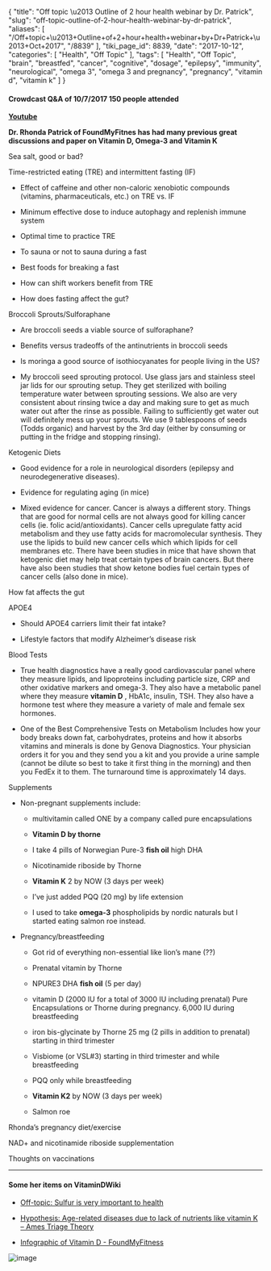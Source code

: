 {
    "title": "Off topic \u2013 Outline of 2 hour health webinar by Dr. Patrick",
    "slug": "off-topic-outline-of-2-hour-health-webinar-by-dr-patrick",
    "aliases": [
        "/Off+topic+\u2013+Outline+of+2+hour+health+webinar+by+Dr+Patrick+\u2013+Oct+2017",
        "/8839"
    ],
    "tiki_page_id": 8839,
    "date": "2017-10-12",
    "categories": [
        "Health",
        "Off Topic"
    ],
    "tags": [
        "Health",
        "Off Topic",
        "brain",
        "breastfed",
        "cancer",
        "cognitive",
        "dosage",
        "epilepsy",
        "immunity",
        "neurological",
        "omega 3",
        "omega 3 and pregnancy",
        "pregnancy",
        "vitamin d",
        "vitamin k"
    ]
}


#### Crowdcast Q&A of 10/7/2017  150 people attended

 **[Youtube](https://www.youtube.com/watch?time_continue=20&v=KzYH-boMjr4)** 

 **Dr. Rhonda Patrick of FoundMyFitnes has had many previous great discussions and paper on Vitamin D, Omega-3 and Vitamin K** 

Sea salt, good or bad?

Time-restricted eating (TRE) and intermittent fasting (IF)

* Effect of caffeine and other non-caloric xenobiotic compounds (vitamins, pharmaceuticals, etc.) on TRE vs. IF

* Minimum effective dose to induce autophagy and replenish immune system

* Optimal time to practice TRE

* To sauna or not to sauna during a fast

* Best foods for breaking a fast

* How can shift workers benefit from TRE

* How does fasting affect the gut?

Broccoli Sprouts/Sulforaphane

* Are broccoli seeds a viable source of sulforaphane?

* Benefits versus tradeoffs of the antinutrients in broccoli seeds

* Is moringa a good source of isothiocyanates for people living in the US?

* My broccoli seed sprouting protocol. Use glass jars and stainless steel jar lids for our sprouting setup. They get sterilized with boiling temperature water between sprouting sessions. We also are very consistent about rinsing twice a day and making sure to get as much water out after the rinse as possible. Failing to sufficiently get water out will definitely mess up your sprouts. We use 9 tablespoons of seeds (Todds organic) and harvest by the 3rd day (either by consuming or putting in the fridge and stopping rinsing).

Ketogenic Diets

* Good evidence for a role in neurological disorders (epilepsy and neurodegenerative diseases).

* Evidence for regulating aging (in mice)

* Mixed evidence for cancer. Cancer is always a different story. Things that are good for normal cells are not always good for killing cancer cells (ie. folic acid/antioxidants). Cancer cells upregulate fatty acid metabolism and they use fatty acids for macromolecular synthesis. They use the lipids to build new cancer cells which which lipids for cell membranes etc. There have been studies in mice that have shown that ketogenic diet may help treat certain types of brain cancers. But there have also been studies that show ketone bodies fuel certain types of cancer cells (also done in mice). 

How fat affects the gut

APOE4

* Should APOE4 carriers limit their fat intake?

* Lifestyle factors that modify Alzheimer’s disease risk 

Blood Tests

* True health diagnostics have a really good cardiovascular panel where they measure lipids, and lipoproteins including particle size, CRP and other oxidative markers and omega-3. They also have a metabolic panel where they measure  **vitamin D** , HbA1c, insulin, TSH. They also have a hormone test where they measure a variety of male and female sex hormones.

* One of the Best Comprehensive Tests on Metabolism Includes how your body breaks down fat, carbohydrates, proteins and how it absorbs vitamins and minerals is done by Genova Diagnostics. Your physician orders it for you and they send you a kit and you provide a urine sample (cannot be dilute so best to take it first thing in the morning) and then you FedEx it to them. The turnaround time is approximately 14 days.

Supplements

* Non-pregnant supplements include: 

   * multivitamin called ONE  by a company called pure encapsulations

   *  **Vitamin D by thorne** 

   * I take 4 pills of Norwegian Pure-3 **fish oil**  high DHA

   * Nicotinamide riboside by Thorne

   *  **Vitamin K** 2 by NOW (3 days per week)

   * I’ve just added PQQ (20 mg) by life extension

   * I used to take  **omega-3**  phospholipids by nordic naturals but I started eating salmon roe instead.

* Pregnancy/breastfeeding

   * Got rid of everything non-essential like lion’s mane (??)

   * Prenatal vitamin by Thorne

   * NPURE3 DHA **fish oil**  (5 per day)

   * vitamin D (2000 IU for a total of 3000 IU including prenatal) Pure Encapsulations or Thorne during pregnancy. 6,000 IU during breastfeeding

   * iron bis-glycinate by Thorne 25 mg (2 pills in addition to prenatal) starting in third trimester

   * Visbiome (or VSL#3) starting in third trimester and while breastfeeding 

   * PQQ only while breastfeeding

   *  **Vitamin K2**  by NOW (3 days per week)

   * Salmon roe

Rhonda’s pregnancy diet/exercise

NAD+ and nicotinamide riboside supplementation

Thoughts on vaccinations

---

#### Some her items on VitaminDWiki

* [Off-topic: Sulfur is very important to health](/posts/off-topic-sulfur-is-very-important-to-health)

* [Hypothesis: Age-related diseases due to lack of nutrients like vitamin K – Ames Triage Theory](/posts/hypothesis-age-related-diseases-due-to-lack-of-nutrients-like-vitamin-k-ames-triage-theory)

* [Infographic of Vitamin D - FoundMyFitness](/posts/infographic-of-vitamin-d-foundmyfitness)

<img src="/attachments/d3.mock.jpg" alt="image">